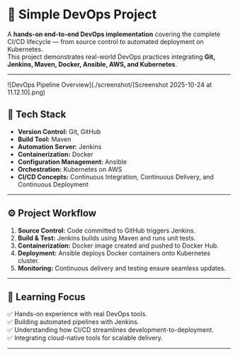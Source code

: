 # 🚀 Simple DevOps Project  

A **hands-on end-to-end DevOps implementation** covering the complete CI/CD lifecycle — from source control to automated deployment on Kubernetes.  
This project demonstrates real-world DevOps practices integrating **Git, Jenkins, Maven, Docker, Ansible, AWS, and Kubernetes**.

---

![DevOps Pipeline Overview](./screenshot/[Screenshot 2025-10-24 at 11.12.10].png)

## 🧩 Tech Stack
- **Version Control:** Git, GitHub  
- **Build Tool:** Maven  
- **Automation Server:** Jenkins  
- **Containerization:** Docker  
- **Configuration Management:** Ansible  
- **Orchestration:** Kubernetes on AWS  
- **CI/CD Concepts:** Continuous Integration, Continuous Delivery, and Continuous Deployment  

---

## ⚙️ Project Workflow
1. **Source Control:** Code committed to GitHub triggers Jenkins.  
2. **Build & Test:** Jenkins builds using Maven and runs unit tests.  
3. **Containerization:** Docker image created and pushed to Docker Hub.  
4. **Deployment:** Ansible deploys Docker containers onto Kubernetes cluster.  
5. **Monitoring:** Continuous delivery and testing ensure seamless updates.  

---

## 🧠 Learning Focus
✅ Hands-on experience with real DevOps tools.  
✅ Building automated pipelines with Jenkins.  
✅ Understanding how CI/CD streamlines development-to-deployment.  
✅ Integrating cloud-native tools for scalable delivery.  

---


